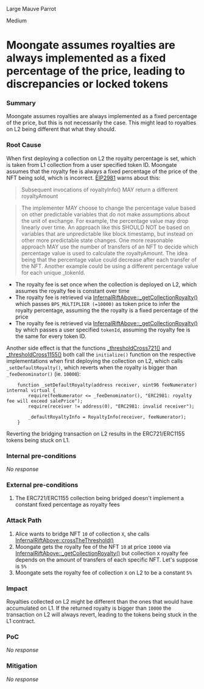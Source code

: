 Large Mauve Parrot

Medium

# Moongate assumes royalties are always implemented as a fixed percentage of the price, leading to discrepancies or locked tokens

### Summary

Moongate assumes royalties are always implemented as a fixed percentage of the price, but this is not necessarily the case. This might lead to royalties on L2 being different that what they should.

### Root Cause

When first deploying a collection on L2 the royalty percentage is set, which is taken from L1 collection from a user specified token ID. Moongate assumes that the royalty fee is always a fixed percentage of the price of the NFT being sold, which is incorrect. [EIP2981](https://eips.ethereum.org/EIPS/eip-2981) warns about this:

> Subsequent invocations of royaltyInfo() MAY return a different royaltyAmount

> The implementer MAY choose to change the percentage value based on other predictable variables that do not make assumptions about the unit of exchange. For example, the percentage value may drop linearly over time. An approach like this SHOULD NOT be based on variables that are unpredictable like block.timestamp, but instead on other more predictable state changes. One more reasonable approach MAY use the number of transfers of an NFT to decide which percentage value is used to calculate the royaltyAmount. The idea being that the percentage value could decrease after each transfer of the NFT. Another example could be using a different percentage value for each unique _tokenId.

- The royalty fee is set once when the collection is deployed on L2, which assumes the royalty fee is constant over time
- The royalty fee is retrieved via [InfernalRiftAbove::_getCollectionRoyalty()](https://github.com/sherlock-audit/2024-08-flayer/blob/main/moongate/src/InfernalRiftAbove.sol#L284) which passes `BPS_MULTIPLIER (=10000)` as token price to infer the royalty percentage, assuming the the royalty is a fixed percentage of the price
- The royalty fee is retrieved via [InfernalRiftAbove::_getCollectionRoyalty()](https://github.com/sherlock-audit/2024-08-flayer/blob/main/moongate/src/InfernalRiftAbove.sol#L284) by which passes a user specified `tokenId`, assuming the royalty fee is the same for every token ID.

Another side effect is that the functions [_thresholdCross721()](https://github.com/sherlock-audit/2024-08-flayer/blob/main/moongate/src/InfernalRiftBelow.sol#L234C14-L234C32) and [_thresholdCross1155()](https://github.com/sherlock-audit/2024-08-flayer/blob/main/moongate/src/InfernalRiftBelow.sol#L272) both call the `initialize()` function on the respective implementations when first deploying the collection on L2, which calls `_setDefaultRoyalty()`, which reverts when the royalty is bigger than `_feeDenominator()` (ie. `10000`):
```solidity
    function _setDefaultRoyalty(address receiver, uint96 feeNumerator) internal virtual {
        require(feeNumerator <= _feeDenominator(), "ERC2981: royalty fee will exceed salePrice");
        require(receiver != address(0), "ERC2981: invalid receiver");

        _defaultRoyaltyInfo = RoyaltyInfo(receiver, feeNumerator);
    }
```

Reverting the bridging transaction on L2 results in the ERC721/ERC1155 tokens being stuck on L1.

### Internal pre-conditions

_No response_

### External pre-conditions

1. The ERC721/ERC1155 collection being bridged doesn't implement a constant fixed percentage as royalty fees

### Attack Path

1. Alice wants to bridge NFT `10` of collection `X`, she calls [InfernalRiftAbove::crossTheThreshold()](https://github.com/sherlock-audit/2024-08-flayer/blob/main/moongate/src/InfernalRiftAbove.sol#L83)
2. Moongate gets the royalty fee of the NFT `10` at price `10000` via [InfernalRiftAbove::_getCollectionRoyalty()](https://github.com/sherlock-audit/2024-08-flayer/blob/main/moongate/src/InfernalRiftAbove.sol#L284) but collection `X` royalty fee depends on the amount of transfers of each specific NFT. Let's suppose is `5%`
3. Moongate sets the royalty fee of collection `X` on L2 to be a constant `5%`


### Impact

Royalties collected on L2 might be different than the ones that would have accumulated on L1. If the returned royalty is bigger than `10000` the transaction on L2 will always revert, leading to the tokens being stuck in the L1 contract.

### PoC

_No response_

### Mitigation

_No response_